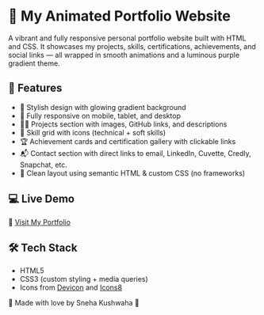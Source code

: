 # 🌟 My Animated Portfolio Website
A vibrant and fully responsive personal portfolio website built with HTML and CSS. It showcases my projects, skills, certifications, achievements, and social links — all wrapped in smooth animations and a luminous purple gradient theme.

## 📌 Features
- 🎨 Stylish design with glowing gradient background
- 📱 Fully responsive on mobile, tablet, and desktop
- 👩‍💻 Projects section with images, GitHub links, and descriptions
- 🧠 Skill grid with icons (technical + soft skills)
- 🏆 Achievement cards and certification gallery with clickable links
- 📬 Contact section with direct links to email, LinkedIn, Cuvette, Credly, Snapchat, etc.
- 💬 Clean layout using semantic HTML & custom CSS (no frameworks)

## 💻 Live Demo
🔗 [Visit My Portfolio](https://yourusername.github.io/your-repo-name)

## 🛠 Tech Stack
- HTML5
- CSS3 (custom styling + media queries)
- Icons from [Devicon](https://devicon.dev/) and [Icons8](https://icons8.com)

👑 Made with love by Sneha Kushwaha 💜
